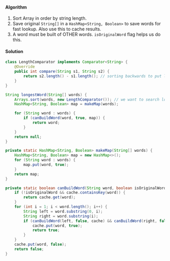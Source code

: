 #### Algorithm

1. Sort Array in order by string length.
1. Save original `String[]` in a `HashMap<String, Boolean>` to save words for fast lookup. Also use this to cache results.
1. A word must be built of OTHER words. `isOriginalWord` flag helps us do this.

#### Solution

```java
class LengthComparator implements Comparator<String> {
    @Override
    public int compare(String s1, String s2) {
        return s2.length() - s1.length(); // sorting backwards to put longer words in front.
    }
}
```

```java
String longestWord(String[] words) {
    Arrays.sort(words, new LengthComparator()); // we want to search longest words first
    HashMap<String, Boolean> map = makeMap(words);

    for (String word : words) {
        if (canBuildWord(word, true, map)) {
            return word;
        }
    }
    return null;
}

private static HashMap<String, Boolean> makeMap(String[] words) {
    HashMap<String, Boolean> map = new HashMap<>();
    for (String word : words) {
        map.put(word, true);
    }
    return map;
}

private static boolean canBuildWord(String word, boolean isOriginalWord, HashMap<String, Boolean> cache) {
    if (!isOriginalWord && cache.containsKey(word)) {
        return cache.get(word);
    }
    for (int i = 1; i < word.length(); i++) {
        String left = word.substring(0, i);
        String right = word.substring(i);
        if (canBuildWord(left, false, cache) && canBuildWord(right, false, cache)) {
            cache.put(word, true);
            return true;
        }
    }
    cache.put(word, false);
    return false;
}
```

